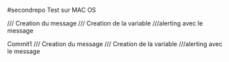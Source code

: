 #secondrepo
Test sur MAC OS
 

/// Creation du message
/// Creation de la variable
///alerting avec le message
 
Commit1
/// Creation du message
/// Creation de la variable
///alerting avec le message
